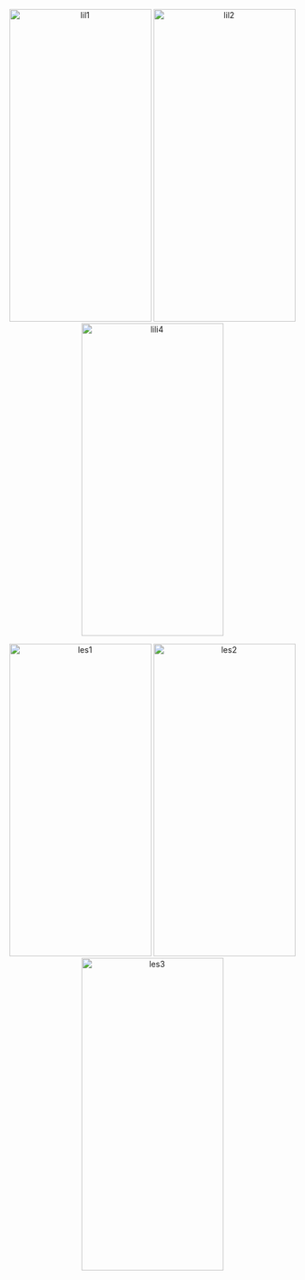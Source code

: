 <p align="center">
<img width="250" height="550.08" alt="lil1" src="https://github.com/user-attachments/assets/b6128108-3ea7-4193-94c8-dc778b8de827" />
<img width="250" height="550.08" alt="lil2" src="https://github.com/user-attachments/assets/b6da30a9-b658-44bd-91fb-e7ff59b8341b" />
<img width="250" height="550.08" alt="lili4" src="https://github.com/user-attachments/assets/513d104d-7fbc-40f3-99e5-db7e590bb9cb" />
</p>

<p align="center">
<img width="250" height="550,08" alt="les1" src="https://github.com/user-attachments/assets/4682cb0c-6929-4f19-a857-f0ecfaf70d22" />
<img width="250" height="550,08" alt="les2" src="https://github.com/user-attachments/assets/f9cc5b3b-b1e9-48b6-8c31-c1f4b7194733" />
<img width="250" height="550,08" alt="les3" src="https://github.com/user-attachments/assets/9a61ab6b-65e3-45a3-9ec4-914dd3164de6" />
</p>
